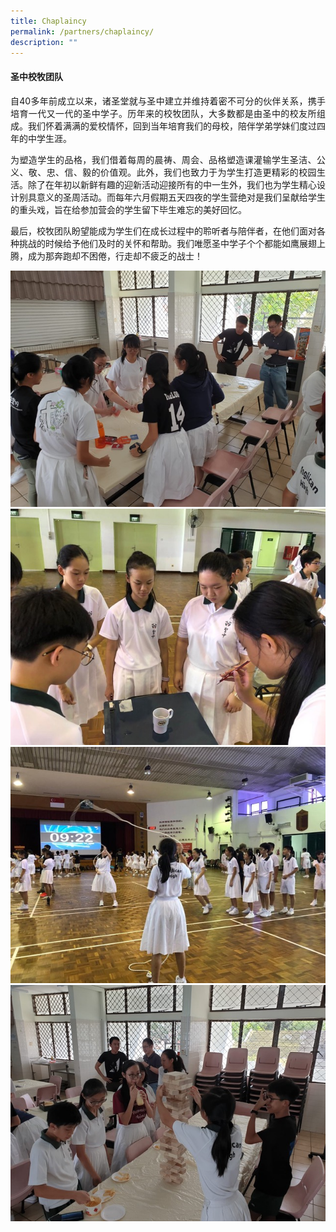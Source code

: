 ```yaml
---
title: Chaplaincy
permalink: /partners/chaplaincy/
description: ""
---
```

#### 圣中校牧团队

<p align="justify">
自40多年前成立以来，诸圣堂就与圣中建立并维持着密不可分的伙伴关系，携手培育一代又一代的圣中学子。历年来的校牧团队，大多数都是由圣中的校友所组成。我们怀着满满的爱校情怀，回到当年培育我们的母校，陪伴学弟学妹们度过四年的中学生涯。</p>

<p align="justify">
为塑造学⽣的品格，我们借着每周的晨祷、周会、品格塑造课灌输学⽣圣洁、公义、敬、忠、信、毅的价值观。此外，我们也致力于为学生打造更精彩的校园生活。除了在年初以新鲜有趣的迎新活动迎接所有的中一生外，我们也为学生精心设计别具意义的圣周活动。而每年六月假期五天四夜的学生营绝对是我们呈献给学生的重头戏，旨在给参加营会的学生留下毕生难忘的美好回忆。</p>

 <p align="justify">
最后，校牧团队盼望能成为学生们在成长过程中的聆听者与陪伴者，在他们面对各种挑战的时候给予他们及时的关怀和帮助。我们唯愿圣中学子个个都能如鹰展翅上腾，成为那奔跑却不困倦，行走却不疲乏的战士！</p>

<img src="/images/Partners/Chaplaincy/Chaplaincy_01.jpeg" style="width:600px">
<br>
<img src="/images/Partners/Chaplaincy/Chaplaincy_02.jpeg" style="width:600px">
<br>
<img src="/images/Partners/Chaplaincy/Chaplaincy_03.jpeg" style="width:600px">
<br>
<img src="/images/Partners/Chaplaincy/Chaplaincy_04.jpeg" style="width:600px">
<br>